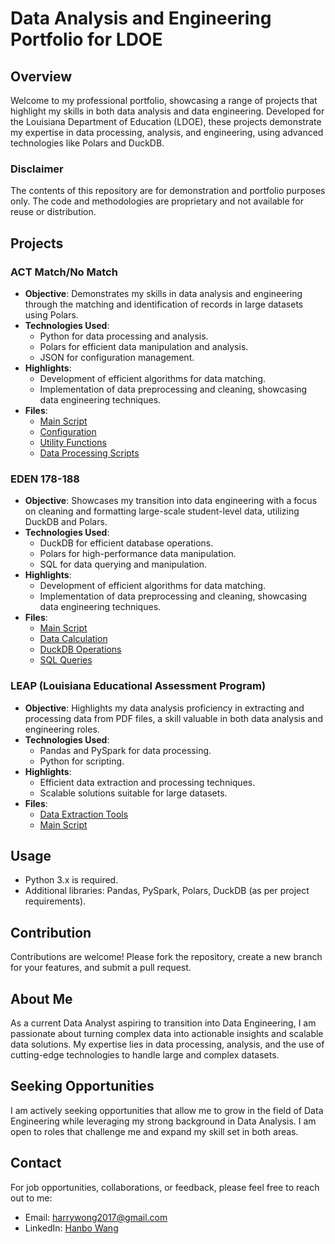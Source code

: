 # Data Analysis and Engineering Portfolio for LDOE

## Overview
Welcome to my professional portfolio, showcasing a range of projects that highlight my skills in both data analysis and data engineering. Developed for the Louisiana Department of Education (LDOE), these projects demonstrate my expertise in data processing, analysis, and engineering, using advanced technologies like Polars and DuckDB.

### Disclaimer
The contents of this repository are for demonstration and portfolio purposes only. The code and methodologies are proprietary and not available for reuse or distribution.

## Projects

### ACT Match/No Match
- **Objective**: Demonstrates my skills in data analysis and engineering through the matching and identification of records in large datasets using Polars.
- **Technologies Used**: 
  - Python for data processing and analysis.
  - Polars for efficient data manipulation and analysis.
  - JSON for configuration management.
- **Highlights**:
  - Development of efficient algorithms for data matching.
  - Implementation of data preprocessing and cleaning, showcasing data engineering techniques.
- **Files**:
  - [Main Script](https://github.com/mag1cfrog/data_anlysis_projects_LDOE/blob/master/ACT_match_nomatch/main.py)
  - [Configuration](https://github.com/mag1cfrog/data_anlysis_projects_LDOE/blob/master/ACT_match_nomatch/config_match_no_match.json)
  - [Utility Functions](https://github.com/mag1cfrog/data_anlysis_projects_LDOE/blob/master/ACT_match_nomatch/utils.py)
  - [Data Processing Scripts](https://github.com/mag1cfrog/data_anlysis_projects_LDOE/tree/master/ACT_match_nomatch)

### EDEN 178-188
- **Objective**: Showcases my transition into data engineering with a focus on cleaning and formatting large-scale student-level data, utilizing DuckDB and Polars.
- **Technologies Used**: 
  - DuckDB for efficient database operations.
  - Polars for high-performance data manipulation.
  - SQL for data querying and manipulation.
- **Highlights**:
  - Development of efficient algorithms for data matching.
  - Implementation of data preprocessing and cleaning, showcasing data engineering techniques.
- **Files**:
  - [Main Script](https://github.com/mag1cfrog/data_anlysis_projects_LDOE/blob/master/EDEN_178_188/main.py)
  - [Data Calculation](https://github.com/mag1cfrog/data_anlysis_projects_LDOE/blob/master/EDEN_178_188/data_calculation.py)
  - [DuckDB Operations](https://github.com/mag1cfrog/data_anlysis_projects_LDOE/blob/master/EDEN_178_188/duckdb_operation.py)
  - [SQL Queries](https://github.com/mag1cfrog/data_anlysis_projects_LDOE/blob/master/EDEN_178_188/student_level_data_cleaning.sql)

### LEAP (Louisiana Educational Assessment Program)
- **Objective**: Highlights my data analysis proficiency in extracting and processing data from PDF files, a skill valuable in both data analysis and engineering roles.
- **Technologies Used**: 
  - Pandas and PySpark for data processing.
  - Python for scripting.
- **Highlights**:
  - Efficient data extraction and processing techniques.
  - Scalable solutions suitable for large datasets.
- **Files**:
  - [Data Extraction Tools](https://github.com/mag1cfrog/data_anlysis_projects_LDOE/tree/master/LEAP/Extract_PDF_Data_spark/PDFDataExtractionTools)
  - [Main Script](https://github.com/mag1cfrog/data_anlysis_projects_LDOE/blob/master/LEAP/Extract_PDF_Data_spark/main.py)

## Usage
- Python 3.x is required.
- Additional libraries: Pandas, PySpark, Polars, DuckDB (as per project requirements).

## Contribution
Contributions are welcome! Please fork the repository, create a new branch for your features, and submit a pull request.

## About Me
As a current Data Analyst aspiring to transition into Data Engineering, I am passionate about turning complex data into actionable insights and scalable data solutions. My expertise lies in data processing, analysis, and the use of cutting-edge technologies to handle large and complex datasets.

## Seeking Opportunities
I am actively seeking opportunities that allow me to grow in the field of Data Engineering while leveraging my strong background in Data Analysis. I am open to roles that challenge me and expand my skill set in both areas.

## Contact
For job opportunities, collaborations, or feedback, please feel free to reach out to me:
- Email: [harrywong2017@gmail.com](mailto:harrywong2017@gmail.com)
- LinkedIn: [Hanbo Wang](https://www.linkedin.com/in/hanbo-wang-mag1cfrog/)
